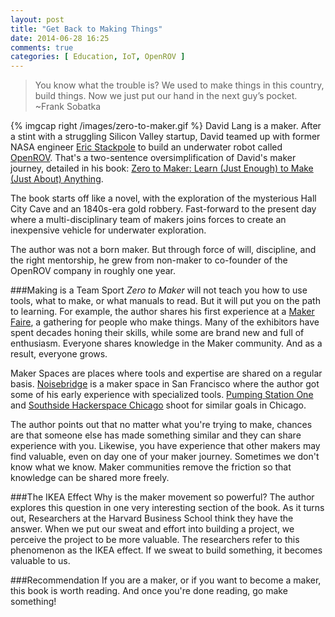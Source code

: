 ```yaml
---
layout: post
title: "Get Back to Making Things"
date: 2014-06-28 16:25
comments: true
categories: [ Education, IoT, OpenROV ]
---
```

>You know what the trouble is? We used to make things in this country, build things. Now we just put our hand in the next guy’s pocket.
><br/>~Frank Sobatka

{% imgcap right /images/zero-to-maker.gif %}
David Lang is a maker. After a stint with a struggling Silicon Valley startup, David teamed up with former NASA engineer [Eric Stackpole](http://openrov.com/profile/1gupl83kvnk8f) to build an underwater robot called [OpenROV](/blog/2014/06/16/citizen-science-with-openrov/). That's a two-sentence oversimplification of David's maker journey, detailed in his book: [Zero to Maker: Learn (Just Enough) to Make (Just About) Anything](http://shop.oreilly.com/product/0636920028284.do). 

The book starts off like a novel, with the exploration of the mysterious Hall City Cave and an 1840s-era gold robbery. Fast-forward to the present day where a multi-disciplinary team of makers joins forces to create an inexpensive vehicle for underwater exploration.

The author was not a born maker. But through force of will, discipline, and the right mentorship, he grew from non-maker to co-founder of the OpenROV company in roughly one year. 
<!--more-->
###Making is a Team Sport 
_Zero to Maker_ will not teach you how to use tools, what to make, or what manuals to read. But it will put you on the path to learning. For example, the author shares his first experience at a [Maker Faire](http://makerfaire.com/), a gathering for people who make things. Many of the exhibitors have spent decades honing their skills, while some are brand new and full of enthusiasm. Everyone shares knowledge in the Maker community. And as a result, everyone grows.

Maker Spaces are places where tools and expertise are shared on a regular basis. [Noisebridge](https://www.noisebridge.net/) is a maker space in San Francisco where the author got some of his early experience with specialized tools. [Pumping Station One](http://pumpingstationone.org/) and [Southside Hackerspace Chicago](http://www.sshchicago.org/) shoot for similar goals in Chicago. 

The author points out that no matter what you're trying to make, chances are that someone else has made something similar and they can share experience with you. Likewise, you have experience that other makers may find valuable, even on day one of your maker journey. Sometimes we don't know what we know. Maker communities remove the friction so that knowledge can be shared more freely.

###The IKEA Effect
Why is the maker movement so powerful? The author explores this question in one very interesting section of the book. As it turns out, Researchers at the Harvard Business School think they have the answer. When we put our sweat and effort into building a project, we perceive the project to be more valuable. The researchers refer to this phenomenon as the IKEA effect. If we sweat to build something, it becomes valuable to us.

###Recommendation
If you are a maker, or if you want to become a maker, this book is worth reading. And once you're done reading, go make something!
